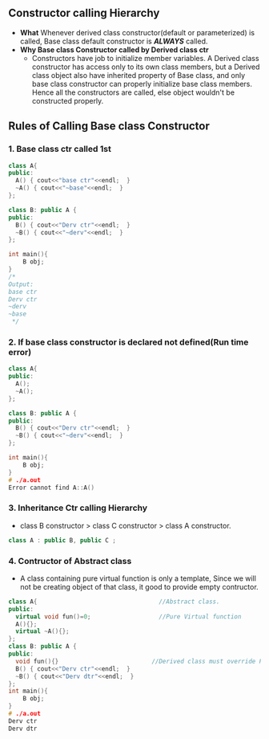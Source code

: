 ## Constructor calling Hierarchy
- **What** Whenever derived class constructor(default or parameterized) is called, Base class default constructor is ***ALWAYS*** called.
- **Why Base class Constructor called by Derived class ctr**
  - Constructors have job to initialize member variables. A Derived class constructor has access only to its own class members, but a Derived class object also have inherited property of Base class, and only base class constructor can properly initialize base class members. Hence all the constructors are called, else object wouldn't be constructed properly.

## Rules of Calling Base class Constructor
### 1. Base class ctr called 1st
```c++
class A{
public:
  A() { cout<<"base ctr"<<endl;  }
  ~A() { cout<<"~base"<<endl;  }
};

class B: public A {
public:
  B() { cout<<"Derv ctr"<<endl;  }
  ~B() { cout<<"~derv"<<endl;  }
};

int main(){
    B obj;
}
/*
Output:
base ctr
Derv ctr
~derv
~base
 */
```

### 2. If base class constructor is declared not defined(Run time error)
```c++
class A{
public:
  A();
  ~A();
};

class B: public A {
public:
  B() { cout<<"Derv ctr"<<endl;  }
  ~B() { cout<<"~derv"<<endl;  }
};

int main(){
    B obj;
}
# ./a.out
Error cannot find A::A()
```

### 3. Inheritance Ctr calling Hierarchy
- class B constructor > class C constructor > class A constructor.
```c++
class A : public B, public C ;
```

### 4. Contructor of Abstract class
  - A class containing pure virtual function is only a template, Since we will not be creating object of that class, it good to provide empty contructor.
```c++
class A{                                  //Abstract class.
public:
  virtual void fun()=0;                   //Pure Virtual function
  A(){};
  virtual ~A(){};
};
class B: public A {
public:
  void fun(){}                          //Derived class must override PVF else declare it as PV.
  B() { cout<<"Derv ctr"<<endl;  }
  ~B() { cout<<"Derv dtr"<<endl;  }
};
int main(){
    B obj;
}
# ./a.out
Derv ctr
Derv dtr
```
